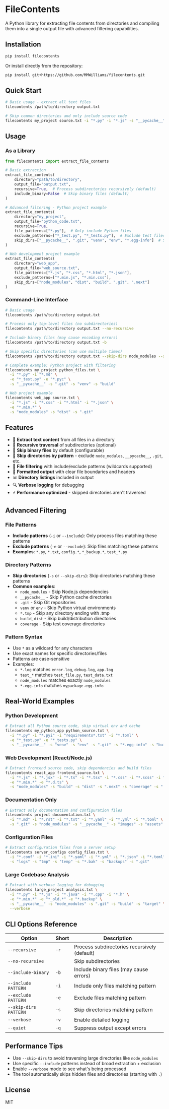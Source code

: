 # FileContents

A Python library for extracting file contents from directories and compiling them into a single output file with advanced filtering capabilities.

## Installation

```bash
pip install filecontents
```

Or install directly from the repository:

```bash
pip install git+https://github.com/MMWilliams/filecontents.git
```

## Quick Start

```bash
# Basic usage - extract all text files
filecontents /path/to/directory output.txt

# Skip common directories and only include source code
filecontents my_project source.txt -i "*.py" -i "*.js" -s "__pycache__" -s "node_modules" -s ".git"
```

## Usage

### As a Library

```python
from filecontents import extract_file_contents

# Basic extraction
extract_file_contents(
    directory="path/to/directory",
    output_file="output.txt",
    recursive=True,  # Process subdirectories recursively (default)
    include_binary=False  # Skip binary files (default)
)

# Advanced filtering - Python project example
extract_file_contents(
    directory="my_project",
    output_file="python_code.txt",
    recursive=True,
    file_patterns=["*.py"],  # Only include Python files
    exclude_patterns=["*_test.py", "*_tests.py"],  # Exclude test files
    skip_dirs=["__pycache__", ".git", "venv", "env", "*.egg-info"]  # Skip these directories
)

# Web development project example
extract_file_contents(
    directory="web_app", 
    output_file="web_source.txt",
    file_patterns=["*.js", "*.css", "*.html", "*.json"],
    exclude_patterns=["*.min.js", "*.min.css"],
    skip_dirs=["node_modules", "dist", "build", ".git", ".next"]
)
```

### Command-Line Interface

```bash
# Basic usage
filecontents /path/to/directory output.txt

# Process only top-level files (no subdirectories)
filecontents /path/to/directory output.txt --no-recursive

# Include binary files (may cause encoding errors)
filecontents /path/to/directory output.txt -b

# Skip specific directories (can use multiple times)
filecontents /path/to/directory output.txt --skip-dirs node_modules --skip-dirs __pycache__

# Complete example: Python project with filtering
filecontents my_project python_files.txt \
  -i "*.py" -i "*.md" \
  -e "*_test.py" -e "*.pyc" \
  -s "__pycache__" -s ".git" -s "venv" -s "build"

# Web project example
filecontents web_app source.txt \
  -i "*.js" -i "*.css" -i "*.html" -i "*.json" \
  -e "*.min.*" \
  -s "node_modules" -s "dist" -s ".git"
```

## Features

- 📁 **Extract text content** from all files in a directory
- 🔄 **Recursive traversal** of subdirectories (optional)
- 🚫 **Skip binary files** by default (configurable)
- 📂 **Skip directories by pattern** - exclude `node_modules`, `__pycache__`, `.git`, etc.
- 🎯 **File filtering** with include/exclude patterns (wildcards supported)
- 📝 **Formatted output** with clear file boundaries and headers
- 📊 **Directory listings** included in output
- 🔍 **Verbose logging** for debugging
- ⚡ **Performance optimized** - skipped directories aren't traversed

## Advanced Filtering

### File Patterns
- **Include patterns** (`-i` or `--include`): Only process files matching these patterns
- **Exclude patterns** (`-e` or `--exclude`): Skip files matching these patterns
- **Examples**: `*.py`, `*.txt`, `config.*`, `*_backup.*`, `test_*.py`

### Directory Patterns  
- **Skip directories** (`-s` or `--skip-dirs`): Skip directories matching these patterns
- **Common examples**:
  - `node_modules` - Skip Node.js dependencies
  - `__pycache__` - Skip Python cache directories  
  - `.git` - Skip Git repositories
  - `venv` or `env` - Skip Python virtual environments
  - `*.tmp` - Skip any directory ending with .tmp
  - `build`, `dist` - Skip build/distribution directories
  - `coverage` - Skip test coverage directories

### Pattern Syntax
- Use `*` as a wildcard for any characters
- Use exact names for specific directories/files
- Patterns are case-sensitive
- Examples:
  - `*.log` matches `error.log`, `debug.log`, `app.log`
  - `test_*` matches `test_file.py`, `test_data.txt`
  - `node_modules` matches exactly `node_modules`
  - `*.egg-info` matches `mypackage.egg-info`

## Real-World Examples

### Python Development
```bash
# Extract all Python source code, skip virtual env and cache
filecontents my_python_app python_source.txt \
  -i "*.py" -i "*.pyi" -i "requirements*.txt" -i "*.toml" \
  -e "*_test.py" -e "*_tests.py" \
  -s "__pycache__" -s "venv" -s "env" -s ".git" -s "*.egg-info" -s "build" -s "dist"
```

### Web Development (React/Node.js)
```bash
# Extract frontend source code, skip dependencies and build files  
filecontents react_app frontend_source.txt \
  -i "*.js" -i "*.jsx" -i "*.ts" -i "*.tsx" -i "*.css" -i "*.scss" -i "*.json" \
  -e "*.min.*" -e "*.d.ts" \
  -s "node_modules" -s "build" -s "dist" -s ".next" -s "coverage" -s ".git"
```

### Documentation Only
```bash
# Extract only documentation and configuration files
filecontents project documentation.txt \
  -i "*.md" -i "*.rst" -i "*.txt" -i "*.yaml" -i "*.yml" -i "*.toml" \
  -s ".git" -s "node_modules" -s "__pycache__" -s "images" -s "assets"
```

### Configuration Files
```bash
# Extract configuration files from a server setup
filecontents server_configs config_files.txt \
  -i "*.conf" -i "*.ini" -i "*.yaml" -i "*.yml" -i "*.json" -i "*.toml" \
  -s "logs" -s "tmp" -s "temp" -s "*.bak" -s "backups" -s ".git"
```

### Large Codebase Analysis
```bash
# Extract with verbose logging for debugging
filecontents large_project analysis.txt \
  -i "*.py" -i "*.js" -i "*.java" -i "*.cpp" -i "*.h" \
  -e "*.min.*" -e "*_old.*" -e "*.backup" \
  -s "__pycache__" -s "node_modules" -s ".git" -s "build" -s "target" \
  --verbose
```

## CLI Options Reference

| Option | Short | Description |
|--------|-------|-------------|
| `--recursive` | `-r` | Process subdirectories recursively (default) |
| `--no-recursive` | | Skip subdirectories |
| `--include-binary` | `-b` | Include binary files (may cause errors) |
| `--include PATTERN` | `-i` | Include only files matching pattern |
| `--exclude PATTERN` | `-e` | Exclude files matching pattern |
| `--skip-dirs PATTERN` | `-s` | Skip directories matching pattern |
| `--verbose` | `-v` | Enable detailed logging |
| `--quiet` | `-q` | Suppress output except errors |

## Performance Tips

- Use `--skip-dirs` to avoid traversing large directories like `node_modules`
- Use specific `--include` patterns instead of broad extraction + exclusion
- Enable `--verbose` mode to see what's being processed
- The tool automatically skips hidden files and directories (starting with `.`)

## License

MIT